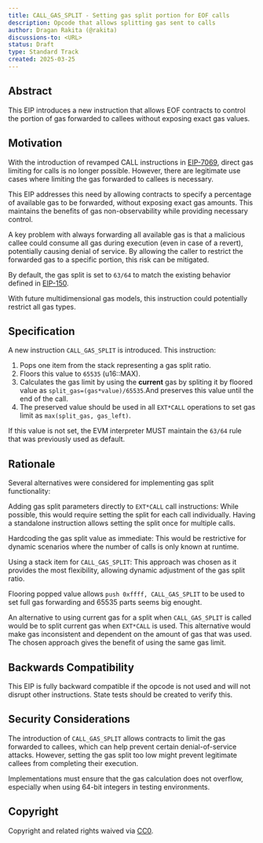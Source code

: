 ```yaml
---
title: CALL_GAS_SPLIT - Setting gas split portion for EOF calls
description: Opcode that allows splitting gas sent to calls
author: Dragan Rakita (@rakita)
discussions-to: <URL>
status: Draft
type: Standard Track 
created: 2025-03-25
---
```


## Abstract

This EIP introduces a new instruction that allows EOF contracts to control the portion of gas forwarded to callees without exposing exact gas values.

## Motivation

With the introduction of revamped CALL instructions in [EIP-7069](./eip-7069.md), direct gas limiting for calls is no longer possible. However, there are legitimate use cases where limiting the gas forwarded to callees is necessary.

This EIP addresses this need by allowing contracts to specify a percentage of available gas to be forwarded, without exposing exact gas amounts. This maintains the benefits of gas non-observability while providing necessary control.

A key problem with always forwarding all available gas is that a malicious callee could consume all gas during execution (even in case of a revert), potentially causing denial of service. By allowing the caller to restrict the forwarded gas to a specific portion, this risk can be mitigated.

By default, the gas split is set to `63/64` to match the existing behavior defined in [EIP-150](./eip-150.md).

With future multidimensional gas models, this instruction could potentially restrict all gas types.

## Specification

A new instruction `CALL_GAS_SPLIT` is introduced. This instruction:

1. Pops one item from the stack representing a gas split ratio.
2. Floors this value to `65535` (u16::MAX).
3. Calculates the gas limit by using the **current** gas by spliting it by floored value as `split_gas=(gas*value)/65535`.And preserves this value until the end of the call. 
4. The preserved value should be used in all `EXT*CALL` operations to set gas limit as `max(split_gas, gas_left)`.

If this value is not set, the EVM interpreter MUST maintain the `63/64` rule that was previously used as default.

## Rationale

Several alternatives were considered for implementing gas split functionality:

Adding gas split parameters directly to `EXT*CALL` call instructions: While possible, this would require setting the split for each call individually. Having a standalone instruction allows setting the split once for multiple calls.

Hardcoding the gas split value as immediate: This would be restrictive for dynamic scenarios where the number of calls is only known at runtime.

Using a stack item for `CALL_GAS_SPLIT`: This approach was chosen as it provides the most flexibility, allowing dynamic adjustment of the gas split ratio.

Flooring popped value allows `push 0xffff, CALL_GAS_SPLIT` to be used to set full gas forwarding and 65535 parts seems big enought.

An alternative to using current gas for a split when `CALL_GAS_SPLIT` is called would be to split current gas when `EXT*CALL` is used. This alternative would make gas inconsistent and dependent on the amount of gas that was used. The chosen approach gives the benefit of using the same gas limit.

## Backwards Compatibility

This EIP is fully backward compatible if the opcode is not used and will not disrupt other instructions. State tests should be created to verify this.

## Security Considerations

The introduction of `CALL_GAS_SPLIT` allows contracts to limit the gas forwarded to callees, which can help prevent certain denial-of-service attacks. However, setting the gas split too low might prevent legitimate callees from completing their execution.

Implementations must ensure that the gas calculation does not overflow, especially when using 64-bit integers in testing environments.

## Copyright

Copyright and related rights waived via [CC0](../LICENSE.md).
